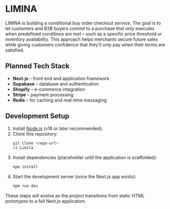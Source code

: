 # LIMINA

LIMINA is building a conditional buy order checkout service. The goal is to let customers and B2B buyers commit to a purchase that only executes when predefined conditions are met – such as a specific price threshold or inventory availability. This approach helps merchants secure future sales while giving customers confidence that they’ll only pay when their terms are satisfied.

## Planned Tech Stack

- **Next.js** – front end and application framework
- **Supabase** – database and authentication
- **Shopify** – e-commerce integration
- **Stripe** – payment processing
- **Redis** – for caching and real-time messaging

## Development Setup

1. Install [Node.js](https://nodejs.org/) (v18 or later recommended).
2. Clone this repository:
   ```bash
   git clone <repo-url>
   cd Limita
   ```
3. Install dependencies (placeholder until the application is scaffolded):
   ```bash
   npm install
   ```
4. Start the development server (once the Next.js app exists):
   ```bash
   npm run dev
   ```

These steps will evolve as the project transitions from static HTML prototypes to a full Next.js application.
